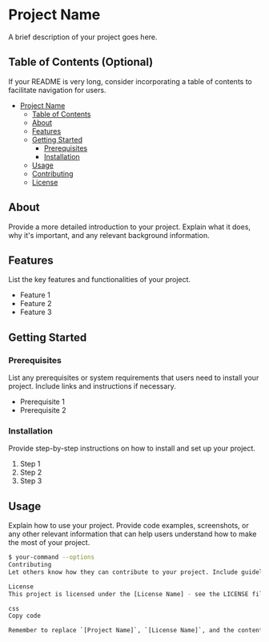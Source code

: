 # Project Name

A brief description of your project goes here.

## Table of Contents (Optional)


If your README is very long, consider incorporating a table of contents to facilitate navigation for users. 

- [Project Name](#project-name)
    - [Table of Contents](#table-of-contents)
    - [About](#about)
    - [Features](#features)
    - [Getting Started](#getting-started)
        - [Prerequisites](#prerequisites)
        - [Installation](#installation)
    - [Usage](#usage)
    - [Contributing](#contributing)
    - [License](#license)

## About

Provide a more detailed introduction to your project. Explain what it does, why it's important, and any relevant background information.

## Features

List the key features and functionalities of your project.

- Feature 1
- Feature 2
- Feature 3

## Getting Started

### Prerequisites

List any prerequisites or system requirements that users need to install your project. Include links and instructions if necessary.

- Prerequisite 1
- Prerequisite 2

### Installation

Provide step-by-step instructions on how to install and set up your project.

1. Step 1
2. Step 2
3. Step 3

## Usage

Explain how to use your project. Provide code examples, screenshots, or any other relevant information that can help users understand how to make the most of your project.

```bash
$ your-command --options
Contributing
Let others know how they can contribute to your project. Include guidelines for reporting issues, making pull requests, and any coding standards you want contributors to follow.

License
This project is licensed under the [License Name] - see the LICENSE file for details.

css
Copy code

Remember to replace `[Project Name]`, `[License Name]`, and the content under each section with the appropriate information for your project. Additionally, you can add more sections or customize it further to suit your project's specific needs.





 
